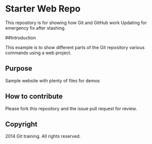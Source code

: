 # Starter Web Repo

This repository is for showing how Git and GitHub work
Updating for emergency fix after stashing.

##Introduction

This example is to show different parts of the Git repository various commands using a web project.

## Purpose

Sample website with plenty of files for demos


## How to contribute

Please fork this repository and the issue pull request for review.

## Copyright

2014 Git training. All rights reserved.
